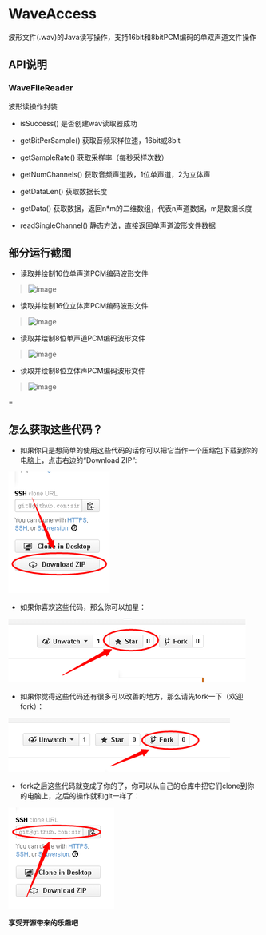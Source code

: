 # WaveAccess

波形文件(.wav)的Java读写操作，支持16bit和8bitPCM编码的单双声道文件操作




## API说明
### WaveFileReader

波形读操作封装

* isSuccess() 是否创建wav读取器成功
* getBitPerSample() 获取音频采样位速，16bit或8bit
* getSampleRate() 获取采样率（每秒采样次数）
* getNumChannels() 获取音频声道数，1位单声道，2为立体声
* getDataLen() 获取数据长度
* getData() 获取数据，返回n*m的二维数组，代表n声道数据，m是数据长度

* readSingleChannel() 静态方法，直接返回单声道波形文件数据



## 部分运行截图
* 读取并绘制16位单声道PCM编码波形文件

> ![image](https://raw.githubusercontent.com/sintrb/WaveAccess/master/doc/screenshots/shots_wav_40_16_1_pcm.png)


* 读取并绘制16位立体声PCM编码波形文件

> ![image](https://raw.githubusercontent.com/sintrb/WaveAccess/master/doc/screenshots/shots_wav_40_16_2_pcm.png)

* 读取并绘制8位单声道PCM编码波形文件

> ![image](https://raw.githubusercontent.com/sintrb/WaveAccess/master/doc/screenshots/shots_wav_20_8_1_pcm.png)


* 读取并绘制8位立体声PCM编码波形文件

> ![image](https://raw.githubusercontent.com/sintrb/WaveAccess/master/doc/screenshots/shots_wav_20_8_2_pcm.png)


=

## 怎么获取这些代码？

* 如果你只是想简单的使用这些代码的话你可以把它当作一个压缩包下载到你的电脑上，点击右边的“Download ZIP”:

![image](https://raw.githubusercontent.com/sintrb/forgithub/master/img/screenshots/githubdownloadzip.png)


* 如果你喜欢这些代码，那么你可以加星：

![image](https://raw.githubusercontent.com/sintrb/forgithub/master/img/screenshots/githubstart.png)

* 如果你觉得这些代码还有很多可以改善的地方，那么请先fork一下（欢迎fork）：

![image](https://raw.githubusercontent.com/sintrb/forgithub/master/img/screenshots/githubfork.png)

* fork之后这些代码就变成了你的了，你可以从自己的仓库中把它们clone到你的电脑上，之后的操作就和git一样了：

![image](https://raw.githubusercontent.com/sintrb/forgithub/master/img/screenshots/githubsshclone.png)

**享受开源带来的乐趣吧**

